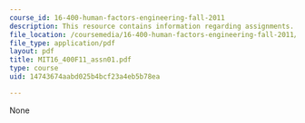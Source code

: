 ```yaml
---
course_id: 16-400-human-factors-engineering-fall-2011
description: This resource contains information regarding assignments.
file_location: /coursemedia/16-400-human-factors-engineering-fall-2011/14743674aabd025b4bcf23a4eb5b78ea_MIT16_400F11_assn01.pdf
file_type: application/pdf
layout: pdf
title: MIT16_400F11_assn01.pdf
type: course
uid: 14743674aabd025b4bcf23a4eb5b78ea

---
```

None